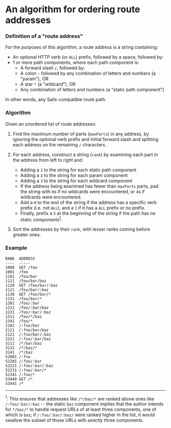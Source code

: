 # An algorithm for ordering route addresses

### Definition of a "route address"

For the purposes of this algorithm, a route address is a string containing:

* An optional HTTP verb (or `ALL`) prefix, followed by a space, followed by:
* 1 or more path components, where each path component is:
  * A forward slash `/`, followed by:
  * A colon `:` followed by any combination of letters and numbers (a "param"), OR
  * A star `*` (a "wildcard"), OR 
  * Any combination of letters and numbers (a "static path component")

In other words, any Sails-compatible route path.

### Algorithm

Given an unordered list of route addresses:

1. Find the maximum number of parts (`maxParts`) in any address, by ignoring the optional verb prefix and initial forward slash and splitting each address on the remaining `/` characters.
2. For each address, construct a string (`rank`) by examining each part in the address from left to right and:
   * Adding a `1` to the string for each static path component
   * Adding a `2` to the string for each param component
   * Adding a `3` to the string for each wildcard component
   * If the address being examined has fewer than `maxParts` parts, pad the string with `0`s if no wildcards were encountered, or `4`s if wildcards were encountered.
   * Add a `0` to the end of the string if the address has a specific verb prefix (i.e. not `ALL`), and a `1` if it has a `ALL` prefix or no prefix.
   * Finally, prefix a `5` at the beginning of the string if the path has _no_ static components<sup>[1](#footnote1)</sup>.

3. Sort the addresses by their `rank`, with lesser ranks coming before greater ones.

### Example

```
RANK  ADDRESS
----  -----
1000  GET /foo
1001  /foo
1101  /foo/bar
1111  /foo/bar/baz
1120  GET /foo/bar/:baz
1121  /foo/bar/:baz
1130  GET /foo/bar/*
1131  /foo/bar/*
1201  /foo/:bar
1211  /foo/:bar/baz
1221  /foo/:bar/:baz
1311  /foo/*/baz
1341  /foo/*
2101  /:foo/bar
2111  /:foo/bar/baz
2121  /:foo/bar/:baz
2211  /:foo/:bar/baz
3111  /*/bar/baz
3131  /*/baz/*
3141  /*/baz
52001 /:foo
52201 /:foo/:bar
52221 /:foo/:bar/:baz
52231 /:foo/:bar/*
52341 /:foo/*
53440 GET /*
53441 /*
```

<hr/>

<a name="footnote1"><sup>1</sup></a>: This ensures that addresses like `/*/baz/*` are ranked above ones like `/:foo/:bar/:baz` -- the static `baz` component implies that the author intends for `*/baz/*` to handle request URLs of at least three components, one of which is `baz`; if `/:foo/:bar/:baz/` were ranked higher in the list, it would swallow the subset of those URLs with _exactly_ three components.
